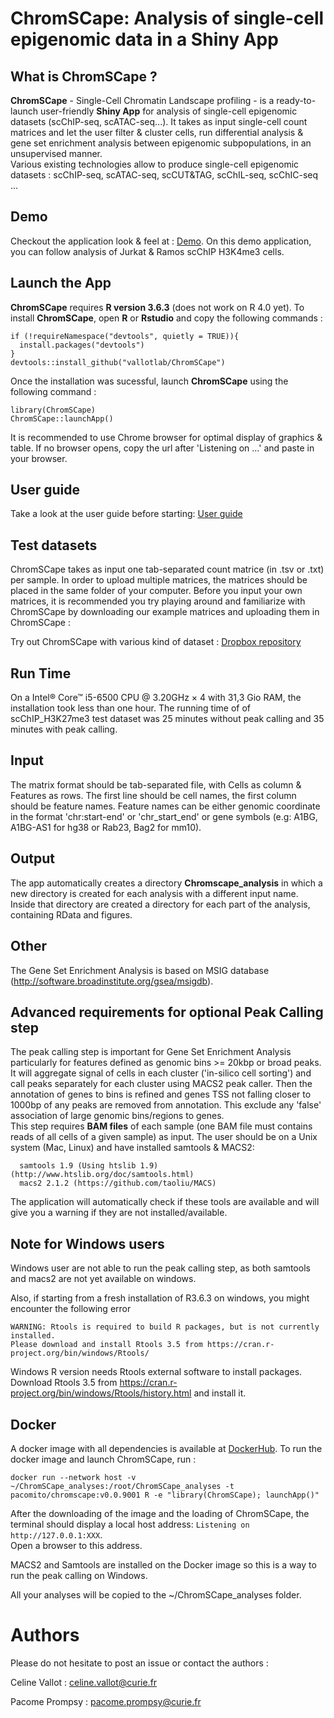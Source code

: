 # ChromSCape: Analysis of single-cell epigenomic data in a Shiny App

## What is ChromSCape ?

**ChromSCape** - Single-Cell Chromatin Landscape profiling - is a ready-to-launch user-friendly **Shiny App** for analysis of single-cell epigenomic datasets (scChIP-seq, scATAC-seq...). It takes as input single-cell count matrices and let the user filter & cluster cells, run differential analysis & gene set enrichment analysis between epigenomic subpopulations, in an unsupervised manner.  
Various existing technologies allow to produce single-cell epigenomic datasets : scChIP-seq, scATAC-seq, scCUT&TAG, scChIL-seq, scChIC-seq ...

## Demo 

Checkout the application look & feel at : [Demo](https://vallotlab.shinyapps.io/ChromSCape/). 
On this demo application, you can follow analysis of Jurkat & Ramos scChIP H3K4me3 cells.

## Launch the App 

**ChromSCape** requires **R version 3.6.3** (does not work on R 4.0 yet).
To install **ChromSCape**, open **R** or **Rstudio** and copy the following commands : 

```
if (!requireNamespace("devtools", quietly = TRUE)){
  install.packages("devtools")
}
devtools::install_github("vallotlab/ChromSCape")
```

Once the installation was sucessful, launch **ChromSCape** using the following command :

```
library(ChromSCape)
ChromSCape::launchApp()
```

It is recommended to use Chrome browser for optimal display of graphics & table.
If no browser opens, copy the url after 'Listening on ...' and paste in your browser.

## User guide

Take a look at the user guide before starting: 
[User guide](https://vallotlab.github.io/ChromSCape/ChromSCape_guide.html)

## Test datasets

ChromSCape takes as input one tab-separated count matrice (in .tsv or .txt) per sample. In order to upload multiple matrices, the matrices should be placed in the same folder of your computer. Before
you input your own matrices, it is recommended you try playing around and familiarize
with ChromSCape by downloading our example matrices and uploading them in ChromSCape :

Try out ChromSCape with various kind of dataset :
[Dropbox repository](https://www.dropbox.com/sh/vk7umx3ksgoez3x/AACEq9zn-rRbtwf_Al9uEUaQa?dl=0)


## Run Time

On a Intel® Core™ i5-6500 CPU @ 3.20GHz × 4 with 31,3 Gio RAM, the installation took less than one hour. The running time of of scChIP_H3K27me3 test dataset was 25 minutes without peak calling and 35 minutes with peak calling.

## Input

The matrix format should be tab-separated file, with Cells as column & Features 
as rows. The first line should be cell names, the first column should be feature 
names. Feature names can be either genomic coordinate in the format 'chr:start-end'
or 'chr_start_end' or gene symbols (e.g: A1BG, A1BG-AS1 for hg38 or Rab23, Bag2 
for mm10). 

## Output

The app automatically creates a directory **Chromscape_analysis** in which a new directory is created for each analysis with a different input name. Inside that directory are created a directory for each part of the analysis, containing RData and figures.
  
## Other

The Gene Set Enrichment Analysis is based on MSIG database (http://software.broadinstitute.org/gsea/msigdb).

## Advanced requirements for optional Peak Calling step

The peak calling step is important for Gene Set Enrichment Analysis particularly 
for features defined as genomic bins >= 20kbp or broad peaks. It will
aggregate signal of cells in each cluster ('in-silico cell sorting') and call peaks
separately for each cluster using MACS2 peak caller. Then the annotation of genes to
bins is refined and genes TSS not falling closer to 1000bp of any peaks are removed 
from annotation. This exclude any 'false' association of large genomic bins/regions to genes.  
This step requires **BAM files** of each sample (one BAM file must contains reads of all
 cells of a given sample) as input. 
The user should be on a Unix system (Mac, Linux) and have installed samtools & MACS2:

```
  samtools 1.9 (Using htslib 1.9) (http://www.htslib.org/doc/samtools.html)
  macs2 2.1.2 (https://github.com/taoliu/MACS)
```
The application will automatically check if these tools are available and will give
you a warning if they are not installed/available.

## Note for Windows users

Windows user are not able to run the peak calling step, as both samtools and macs2 are not yet available on windows.   

Also, if starting from a fresh installation of R3.6.3 on windows, you might encounter the following error   
```
WARNING: Rtools is required to build R packages, but is not currently installed.
Please download and install Rtools 3.5 from https://cran.r-project.org/bin/windows/Rtools/
```

Windows R version needs Rtools external software to install packages. Download Rtools 3.5 from https://cran.r-project.org/bin/windows/Rtools/history.html
and install it.  

## Docker

A docker image with all dependencies is available at [DockerHub](https://hub.docker.com/repository/docker/pacomito/chromscape).
To run the docker image and launch ChromSCape, run :
```
docker run --network host -v ~/ChromSCape_analyses:/root/ChromSCape_analyses -t pacomito/chromscape:v0.0.9001 R -e "library(ChromSCape); launchApp()"
```

After the downloading of the image and the loading of ChromSCape, the terminal should 
display a local host address: `Listening on http://127.0.0.1:XXX`.  
Open a browser to this address.
  
  
MACS2 and Samtools are installed on the Docker image so this is a way to run the 
peak calling on Windows.
  
All your analyses will be copied to the ~/ChromSCape_analyses folder.  

# Authors
Please do not hesitate to post an issue or contact the authors :

Celine Vallot : celine.vallot@curie.fr

Pacome Prompsy : pacome.prompsy@curie.fr
